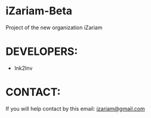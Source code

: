 iZariam-Beta
============

Project of the new organization iZariam

DEVELOPERS:
===========

* Ink2Inv

CONTACT:
========

If you will help contact by this email: izariam@gmail.com